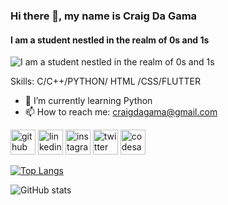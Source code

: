 ### Hi there 👋, my name is Craig Da Gama
#### I am a student nestled in the realm of 0s and 1s
![I am a student nestled in the realm of 0s and 1s](https://w0.peakpx.com/wallpaper/106/365/HD-wallpaper-code-minimalist-programmer.jpg)


Skills: C/C++/PYTHON/ HTML /CSS/FLUTTER

- 🌱 I’m currently learning Python 
- 📫 How to reach me: craigdagama@gmail.com 


[<img src='https://cdn.jsdelivr.net/npm/simple-icons@3.0.1/icons/github.svg' alt='github' height='40'>](https://github.com/CraigDaGama)  [<img src='https://cdn.jsdelivr.net/npm/simple-icons@3.0.1/icons/linkedin.svg' alt='linkedin' height='40'>](https://www.linkedin.com/in/craig-da-gama-637732252/)  [<img src='https://cdn.jsdelivr.net/npm/simple-icons@3.0.1/icons/instagram.svg' alt='instagram' height='40'>](https://www.instagram.com/terabyte345/)  [<img src='https://cdn.jsdelivr.net/npm/simple-icons@3.0.1/icons/twitter.svg' alt='twitter' height='40'>](https://twitter.com/CraigG9384)  [<img src='https://cdn.jsdelivr.net/npm/simple-icons@3.0.1/icons/codesandbox.svg' alt='codesandbox' height='40'>](https://codesandbox.io/u/CraigDaGama25)  

[![Top Langs](https://github-readme-stats.vercel.app/api/top-langs/?username=CraigDaGama)](https://github.com/anuraghazra/github-readme-stats)

![GitHub stats](https://github-readme-stats.vercel.app/api?username=CraigDaGama&show_icons=true)  

